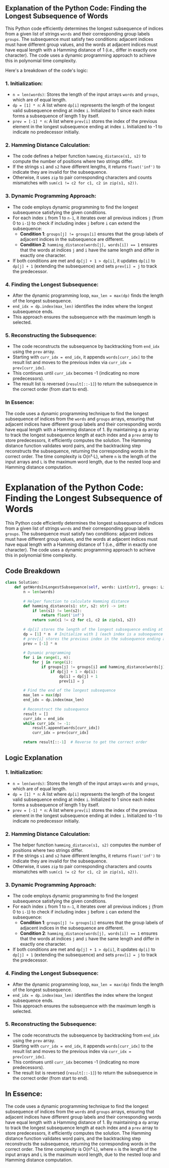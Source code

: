 ## Explanation of the Python Code: Finding the Longest Subsequence of Words

This Python code efficiently determines the longest subsequence of indices from a given list of strings `words` and their corresponding group labels `groups`. The subsequence must satisfy two conditions: adjacent indices must have different group values, and the words at adjacent indices must have equal length with a Hamming distance of 1 (i.e., differ in exactly one character). The code uses a dynamic programming approach to achieve this in polynomial time complexity.

Here's a breakdown of the code's logic:

### 1. Initialization:

- `n = len(words)`: Stores the length of the input arrays `words` and `groups`, which are of equal length.
- `dp = [1] * n`: A list where `dp[i]` represents the length of the longest valid subsequence ending at index `i`. Initialized to 1 since each index forms a subsequence of length 1 by itself.
- `prev = [-1] * n`: A list where `prev[i]` stores the index of the previous element in the longest subsequence ending at index `i`. Initialized to -1 to indicate no predecessor initially.

### 2. Hamming Distance Calculation:

- The code defines a helper function `hamming_distance(s1, s2)` to compute the number of positions where two strings differ.
- If the strings `s1` and `s2` have different lengths, it returns `float('inf')` to indicate they are invalid for the subsequence.
- Otherwise, it uses `zip` to pair corresponding characters and counts mismatches with `sum(c1 != c2 for c1, c2 in zip(s1, s2))`.

### 3. Dynamic Programming Approach:

- The code employs dynamic programming to find the longest subsequence satisfying the given conditions.
- For each index `i` from 1 to `n-1`, it iterates over all previous indices `j` (from 0 to `i-1`) to check if including index `j` before `i` can extend the subsequence:
  - **Condition 1**: `groups[j] != groups[i]` ensures that the group labels of adjacent indices in the subsequence are different.
  - **Condition 2**: `hamming_distance(words[j], words[i]) == 1` ensures that the words at indices `j` and `i` have the same length and differ in exactly one character.
- If both conditions are met and `dp[j] + 1 > dp[i]`, it updates `dp[i]` to `dp[j] + 1` (extending the subsequence) and sets `prev[i] = j` to track the predecessor.

### 4. Finding the Longest Subsequence:

- After the dynamic programming loop, `max_len = max(dp)` finds the length of the longest subsequence.
- `end_idx = dp.index(max_len)` identifies the index where the longest subsequence ends.
- This approach ensures the subsequence with the maximum length is selected.

### 5. Reconstructing the Subsequence:

- The code reconstructs the subsequence by backtracking from `end_idx` using the `prev` array.
- Starting with `curr_idx = end_idx`, it appends `words[curr_idx]` to the result list and moves to the previous index via `curr_idx = prev[curr_idx]`.
- This continues until `curr_idx` becomes -1 (indicating no more predecessors).
- The result list is reversed (`result[::-1]`) to return the subsequence in the correct order (from start to end).

### In Essence:

The code uses a dynamic programming technique to find the longest subsequence of indices from the `words` and `groups` arrays, ensuring that adjacent indices have different group labels and their corresponding words have equal length with a Hamming distance of 1. By maintaining a `dp` array to track the longest subsequence length at each index and a `prev` array to store predecessors, it efficiently computes the solution. The Hamming distance function validates word pairs, and the backtracking step reconstructs the subsequence, returning the corresponding words in the correct order. The time complexity is O(n²·L), where `n` is the length of the input arrays and `L` is the maximum word length, due to the nested loop and Hamming distance computation.


# Explanation of the Python Code: Finding the Longest Subsequence of Words

This Python code efficiently determines the longest subsequence of indices from a given list of strings `words` and their corresponding group labels `groups`. The subsequence must satisfy two conditions: adjacent indices must have different group values, and the words at adjacent indices must have equal length with a Hamming distance of 1 (i.e., differ in exactly one character). The code uses a dynamic programming approach to achieve this in polynomial time complexity.

## Code Breakdown

```python
class Solution:
    def getWordsInLongestSubsequence(self, words: List[str], groups: List[int]) -> List[str]:
        n = len(words)
        
        # Helper function to calculate Hamming distance
        def hamming_distance(s1: str, s2: str) -> int:
            if len(s1) != len(s2):
                return float('inf')
            return sum(c1 != c2 for c1, c2 in zip(s1, s2))
        
        # dp[i] stores the length of the longest subsequence ending at index i
        dp = [1] * n  # Initialize with 1 (each index is a subsequence of length 1)
        # prev[i] stores the previous index in the subsequence ending at i
        prev = [-1] * n
        
        # Dynamic programming
        for i in range(1, n):
            for j in range(i):
                if groups[j] != groups[i] and hamming_distance(words[j], words[i]) == 1:
                    if dp[j] + 1 > dp[i]:
                        dp[i] = dp[j] + 1
                        prev[i] = j
        
        # Find the end of the longest subsequence
        max_len = max(dp)
        end_idx = dp.index(max_len)
        
        # Reconstruct the subsequence
        result = []
        curr_idx = end_idx
        while curr_idx != -1:
            result.append(words[curr_idx])
            curr_idx = prev[curr_idx]
        
        return result[::-1]  # Reverse to get the correct order
```

## Logic Explanation

### 1. Initialization:

- `n = len(words)`: Stores the length of the input arrays `words` and `groups`, which are of equal length.
- `dp = [1] * n`: A list where `dp[i]` represents the length of the longest valid subsequence ending at index `i`. Initialized to 1 since each index forms a subsequence of length 1 by itself.
- `prev = [-1] * n`: A list where `prev[i]` stores the index of the previous element in the longest subsequence ending at index `i`. Initialized to -1 to indicate no predecessor initially.

### 2. Hamming Distance Calculation:

- The helper function `hamming_distance(s1, s2)` computes the number of positions where two strings differ.
- If the strings `s1` and `s2` have different lengths, it returns `float('inf')` to indicate they are invalid for the subsequence.
- Otherwise, it uses `zip` to pair corresponding characters and counts mismatches with `sum(c1 != c2 for c1, c2 in zip(s1, s2))`.

### 3. Dynamic Programming Approach:

- The code employs dynamic programming to find the longest subsequence satisfying the given conditions.
- For each index `i` from 1 to `n-1`, it iterates over all previous indices `j` (from 0 to `i-1`) to check if including index `j` before `i` can extend the subsequence:
  - **Condition 1**: `groups[j] != groups[i]` ensures that the group labels of adjacent indices in the subsequence are different.
  - **Condition 2**: `hamming_distance(words[j], words[i]) == 1` ensures that the words at indices `j` and `i` have the same length and differ in exactly one character.
- If both conditions are met and `dp[j] + 1 > dp[i]`, it updates `dp[i]` to `dp[j] + 1` (extending the subsequence) and sets `prev[i] = j` to track the predecessor.

### 4. Finding the Longest Subsequence:

- After the dynamic programming loop, `max_len = max(dp)` finds the length of the longest subsequence.
- `end_idx = dp.index(max_len)` identifies the index where the longest subsequence ends.
- This approach ensures the subsequence with the maximum length is selected.

### 5. Reconstructing the Subsequence:

- The code reconstructs the subsequence by backtracking from `end_idx` using the `prev` array.
- Starting with `curr_idx = end_idx`, it appends `words[curr_idx]` to the result list and moves to the previous index via `curr_idx = prev[curr_idx]`.
- This continues until `curr_idx` becomes -1 (indicating no more predecessors).
- The result list is reversed (`result[::-1]`) to return the subsequence in the correct order (from start to end).

## In Essence:

The code uses a dynamic programming technique to find the longest subsequence of indices from the `words` and `groups` arrays, ensuring that adjacent indices have different group labels and their corresponding words have equal length with a Hamming distance of 1. By maintaining a `dp` array to track the longest subsequence length at each index and a `prev` array to store predecessors, it efficiently computes the solution. The Hamming distance function validates word pairs, and the backtracking step reconstructs the subsequence, returning the corresponding words in the correct order. The time complexity is O(n²·L), where `n` is the length of the input arrays and `L` is the maximum word length, due to the nested loop and Hamming distance computation.
